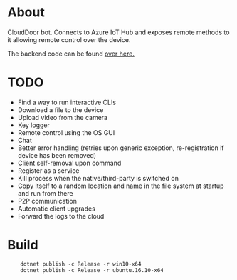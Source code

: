 # About

CloudDoor bot. Connects to Azure IoT Hub and exposes remote methods to it allowing remote control over the device.

The backend code can be found [over here.](https://github.com/kamiljano/CloudDoorAzure)

# TODO

* Find a way to run interactive CLIs
* Download a file to the device
* Upload video from the camera
* Key logger
* Remote control using the OS GUI
* Chat
* Better error handling (retries upon generic exception, re-registration if device has been removed)
* Client self-removal upon command
* Register as a service
* Kill process when the native/third-party is switched on
* Copy itself to a random location and name in the file system at startup and run from there
* P2P communication
* Automatic client upgrades
* Forward the logs to the cloud

# Build

```
    dotnet publish -c Release -r win10-x64
    dotnet publish -c Release -r ubuntu.16.10-x64 
```